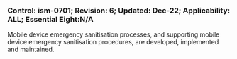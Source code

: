 ### Control: ism-0701; Revision: 6; Updated: Dec-22; Applicability: ALL; Essential Eight:N/A
<p>Mobile device emergency sanitisation processes, and supporting mobile device emergency sanitisation procedures, are developed, implemented and maintained.</p>